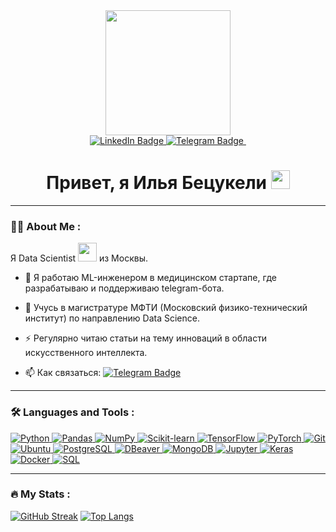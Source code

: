 <div id="header" align="center">
  <img src="https://i.giphy.com/media/v1.Y2lkPTc5MGI3NjExODBkdHZnanE4bWkxanZ5Z2s1Y2F2eG1wMmZtZ3piY3o4aXIzNmI1diZlcD12MV9pbnRlcm5hbF9naWZfYnlfaWQmY3Q9Zw/3osxYc2axjCJNsCXyE/giphy.gif" width="200"/>
  <div id="badges">
  <a href="your-linkedin-URL">
    <img src="https://img.shields.io/badge/LinkedIn-blue?style=for-the-badge&logo=linkedin&logoColor=white" alt="LinkedIn Badge"/>
  </a>
  <a href="https://t.me/IlyaBetsukeli">
    <img src="https://img.shields.io/badge/Telegram-blue?style=for-the-badge&logo=telegram&logoColor=blue" alt="Telegram Badge"/>
  </a>
    <img src="https://komarev.com/ghpvc/?username=Ilya0567&style=flat-square&color=blue" alt=""/>
    <h1>
  Привет, я Илья Бецукели
  <img src="https://media.giphy.com/media/hvRJCLFzcasrR4ia7z/giphy.gif" width="30px"/>
</h1>
</div>
</div>
</div>

---

### :man_technologist: About Me :
Я Data Scientist <img src="https://media.giphy.com/media/WUlplcMpOCEmTGBtBW/giphy.gif" width="30"> из Москвы.
- :telescope: Я работаю ML-инженером в медицинском стартапе, где разрабатываю и поддерживаю telegram-бота.

- :seedling: Учусь в магистратуре МФТИ (Московский физико-технический институт) по направлению Data Science.

- :zap: Регулярно читаю статьи на тему инноваций в области искусственного интеллекта.

- :mailbox: Как связаться:  [![Telegram Badge](https://img.shields.io/badge/-Ilya0567-blue?style=flat&logo=Telegram&logoColor=white)](https://t.me/IlyaBetsukeli)

---

### :hammer_and_wrench: Languages and Tools :
<a href="https://www.python.org/">
  <img src="https://img.shields.io/badge/Python-3776AB?logo=python&logoColor=white&style=for-the-badge" alt="Python">
</a>
<a href="https://pandas.pydata.org/">
  <img src="https://img.shields.io/badge/Pandas-150458?logo=pandas&logoColor=white&style=for-the-badge" alt="Pandas">
</a>
<a href="https://numpy.org/">
  <img src="https://img.shields.io/badge/NumPy-013243?logo=numpy&logoColor=white&style=for-the-badge" alt="NumPy">
</a>
<a href="https://scikit-learn.org/">
  <img src="https://img.shields.io/badge/Scikit--learn-F7931E?logo=scikit-learn&logoColor=white&style=for-the-badge" alt="Scikit-learn">
</a>
<a href="https://www.tensorflow.org/">
  <img src="https://img.shields.io/badge/TensorFlow-FF6F00?logo=tensorflow&logoColor=white&style=for-the-badge" alt="TensorFlow">
</a>
<a href="https://pytorch.org/">
  <img src="https://img.shields.io/badge/PyTorch-EE4C2C?logo=pytorch&logoColor=white&style=for-the-badge" alt="PyTorch">
</a>
<a href="https://git-scm.com/">
  <img src="https://img.shields.io/badge/Git-F05032?logo=git&logoColor=white&style=for-the-badge" alt="Git">
</a>
<a href="https://ubuntu.com/">
  <img src="https://img.shields.io/badge/Ubuntu-E95420?logo=ubuntu&logoColor=white&style=for-the-badge" alt="Ubuntu">
</a>
<a href="https://www.postgresql.org/">
  <img src="https://img.shields.io/badge/PostgreSQL-336791?logo=postgresql&logoColor=white&style=for-the-badge" alt="PostgreSQL">
</a>
<a href="https://dbeaver.io/">
  <img src="https://img.shields.io/badge/DBeaver-372923?logo=dbeaver&logoColor=white&style=for-the-badge" alt="DBeaver">
</a>
<a href="https://www.mongodb.com/">
  <img src="https://img.shields.io/badge/MongoDB-47A248?logo=mongodb&logoColor=white&style=for-the-badge" alt="MongoDB">
</a>
<a href="https://jupyter.org/">
  <img src="https://img.shields.io/badge/Jupyter-F37626?logo=jupyter&logoColor=white&style=for-the-badge" alt="Jupyter">
</a>
<a href="https://keras.io/">
  <img src="https://img.shields.io/badge/Keras-D00000?logo=keras&logoColor=white&style=for-the-badge" alt="Keras">
</a>
<a href="https://www.docker.com/">
  <img src="https://img.shields.io/badge/Docker-2496ED?logo=docker&logoColor=white&style=for-the-badge" alt="Docker">
</a>
<a href="https://www.w3schools.com/sql/">
  <img src="https://img.shields.io/badge/SQL-4479A1?logo=sql&logoColor=white&style=for-the-badge" alt="SQL">
</a>

---

### :fire: My Stats :
[![GitHub Streak](https://streak-stats.demolab.com?user=Ilya0567&theme=transparent&hide_border=true&mode=weekly&fire=FF2222&dates=2C68F6&currStreakLabel=2C68F6&currStreakNum=2C68F6)](https://git.io/streak-stats)
[![Top Langs](https://github-readme-stats.vercel.app/api/top-langs/?username=Ilya0567&layout=compact&theme=vision-friendly-dark)](https://github.com/anuraghazra/github-readme-stats)


<!--

Here are some ideas to get you started:

- 🔭 I’m currently working on ...
- 🌱 I’m currently learning ...
- 👯 I’m looking to collaborate on ...
- 🤔 I’m looking for help with ...
- 💬 Ask me about ...
- 📫 How to reach me: ...
- 😄 Pronouns: ...
- ⚡ Fun fact: ...
-->
